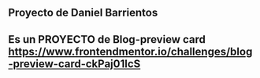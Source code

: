 ## Proyecto de Daniel Barrientos
## Es un PROYECTO de Blog-preview card https://www.frontendmentor.io/challenges/blog-preview-card-ckPaj01IcS
